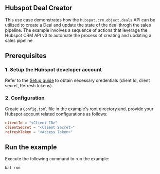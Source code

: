 ## Hubspot Deal Creator

This use case demonstrates how the `hubspot.crm.object.deals` API can be utilized to create a Deal and update the state of the deal throgh the sales pipeline. The example involves a sequence of actions that leverage the Hubspot CRM API v3 to automate the process of creating and updating a sales pipeline

## Prerequisites

### 1. Setup the Hubspot developer account

Refer to the [Setup guide](https://github.com/ballerina-platform/module-ballerinax-hubspot.crm.object.deals/tree/main/examples/README.md#setup-guide) to obtain necessary credentials (client Id, client secret, Refresh tokens).

### 2. Configuration

Create a `Config.toml` file in the example's root directory and, provide your Hubspot account related configurations as follows:

```toml
clientId = "<Client ID>"
clientSecret = "<Client Secret>"
refreshToken = "<Access Token>"
```

## Run the example

Execute the following command to run the example:

```bash
bal run
```